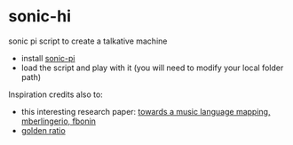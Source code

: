 # sonic-hi
sonic pi script to create a talkative machine

* install [sonic-pi](http://sonic-pi.net/)
* load the script and play with it (you will need to modify your local folder path)

Inspiration credits also to:

* this interesting research paper: [towards a music language mapping, mberlingerio, fbonin](https://www.aclweb.org/anthology/L18-1482)
* [golden ratio](https://en.wikipedia.org/wiki/Golden_ratio)
